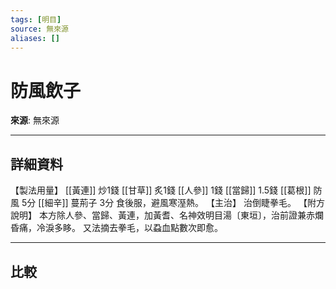 ```yaml
---
tags: [明目]
source: 無來源
aliases: []
---
```


# 防風飲子

**來源**: 無來源  

---

## 詳細資料
【製法用量】 [[黃連]] 炒1錢 [[甘草]] 炙1錢 [[人參]] 1錢 [[當歸]] 1.5錢 [[葛根]] 防風
5分 [[細辛]] 蔓荊子
3分
食後服，避風寒溼熱。
【主治】
治倒睫拳毛。
【附方說明】
本方除人參、當歸、黃連，加黃耆、名神效明目湯〔東垣〕，治前證兼赤爛昏痛，冷淚多眵。
又法摘去拳毛，以蝨血點數次即愈。

---

## 比較
